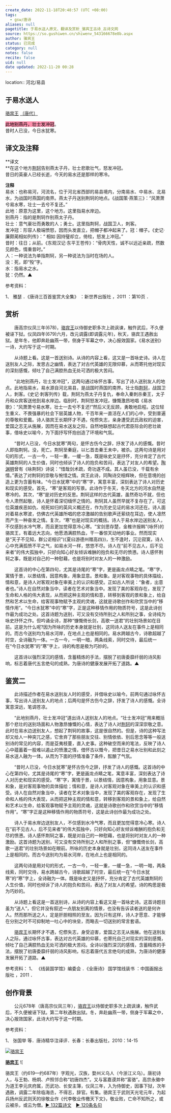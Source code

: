 ```yaml
---
create_date: 2022-11-18T20:48:57 (UTC +08:00)
tags:
  - gsw/唐诗
aliases: null
pagetitle: 于易水送人原文、翻译及赏析_骆宾王古诗_古诗文网
source: https://so.gushiwen.cn/shiwenv_543166678e8b.aspx
author: 骆宾王
status: 已完成
category: null
notes: false
recite: false
uid: null
date updated: 2022-11-20 00:28
---
```


location:: 河北/易县

## 于易水送人

[骆宾王](https://so.gushiwen.cn/authorv_b8f9680ff0fe.aspx) [〔唐代〕](https://so.gushiwen.cn/shiwens/default.aspx?cstr=%e5%94%90%e4%bb%a3)

<mark style="background: #FF5582A6;">此地别燕丹，壮士发冲冠</mark>。\
昔时人已没，今日水犹寒。

## 译文及注释

**译文\
**在这个地方[荆轲](https://so.gushiwen.cn/authorv_b6bf10b04490.aspx)告别燕太子丹，壮士悲歌壮气，怒发冲冠。\
昔日的英豪人已经长逝，今天的易水还是那样的寒冷。

**注释**\
易水：也称易河，河流名，位于河北省西部的易县境内，分南易水、中易水、北易水，为战国时燕国的南界。燕太子丹送别荆轲的地点。《战国策·燕策三》：“风萧萧兮易水寒，壮士一去兮不复还。”\
此地：原意为这里，这个地方。这里指易水岸边。\
别燕丹：指的是荆轲作别燕太子丹。\
壮士：意气豪壮而勇敢的人；勇士。这里指荆轲，战国卫人，刺客。\
发冲冠：形容人极端愤怒，因而头发直立，把帽子都冲起来了。冠：帽子。《史记·廉颇蔺相如列传》：“ 相如 因持璧却立，倚柱，怒发上冲冠。”\
昔时：往日；从前。《东观汉记·东平王苍传》：“骨肉天性，诚不以远近亲疏，然数见颜色，情重昔时。”\
人：一种说法为单指荆轲，另一种说法为当时在场的人。\
没：死，即“殁”字。\
水：指易水之水。\
犹：仍然。▲

参考资料：

1、 雅瑟 ．《唐诗三百首鉴赏大全集》 ：新世界出版社 ，2011 ：第10页 ．

## 赏析

　　唐高宗仪凤三年(678)，[骆宾王](https://so.gushiwen.cn/authorv_b8f9680ff0fe.aspx)以侍御史职多次上疏讽谏，触忤武后，不久便被诬下狱。仪凤四年(679)六月，改元调露(即调露元年)，秋天，骆宾王遇赦出狱。是年冬，他即奔赴幽燕一带，侧身于军幕之中，决心报效国家。《易水送别》一诗，大约写于这一时期。

　　从诗题上看。这是一首送别诗。从诗的内容上看，这又是一首咏史诗。诗人在送别友人之际，发思古之幽情，表达了对古代英雄的无限仰慕，从而寄托他对现实的深刻感慨，倾吐了自己满腔热血无处可洒的极大苦闷。

　　“此地别燕丹，壮士发冲冠”，这两句通过咏怀古事，写出了诗人送别友人的地点。此地指易水，易水源自河北易县，是战国时燕国的南界。壮士指[荆轲](https://so.gushiwen.cn/authorv_b6bf10b04490.aspx)，战国卫人，刺客。《史记·刺客列传》载，荆轲为燕太子丹复仇，奉命入秦刺杀秦王，太子丹和众宾客送他到易水岸边。临别时，荆轲怒发冲冠，慷慨激昂地唱《易水歌》：“风萧萧兮易水寒，壮士一去兮不复还!”然后义无反顾，勇敢地启程。这位轻生重义、不畏强暴的社会下层英雄人物，千百年来一直活在人们的心中，受到普遍的尊敬和爱戴。诗人骆宾王长期怀才不遇，侘傺失志，亲身遭受武氏政权的迫害，爱国之志无从施展，因而在易水送友之际，自然地联想起古代君臣际会的悲壮故事，借咏史以喻今，为下面抒写怀抱创造了环境和气氛。

　　“昔时人已没，今日水犹寒”两句，是怀古伤今之辞，抒发了诗人的感慨。昔时人即指荆轲。没，死亡。荆轲至秦庭，以匕首击秦王未中，被杀。这两句诗是用对句的形式，一古一今，一轻一重，一缓一急，既是咏史又是抒怀，充分肯定了古代英雄荆轲的人生价值，同时也倾诉了诗人的抱负和苦闷，表达了对友人的希望。[陶渊明](https://so.gushiwen.cn/authorv_07d17f8539d7.aspx)曾有《咏荆轲》诗说：“惜哉剑术疏，奇功遂不成。其人虽已没，千载有余情。”表达了对荆轲的崇敬与惋惜之情。宾王此诗，同陶诗交相辉映，但在意境的创造上更为含蓄有味。“今日水犹寒”中的“寒”字，寓意丰富，深刻表达了诗人对历史和现实的感受。首先，“寒”是客观的写景。此诗作于冬天，冬天北方的河水自然是寒冷的。其次，“寒”是对历史的反思。荆轲这样的古代英雄，虽然奇功不就，但也令人肃然起敬，诗人是怀着深切缅怀之情的。荆轲其人虽然早就不复存在了。可这位英雄疾恶如仇、视死如归的英风义概还在，作为历史见证的易水河还在。诗人面对着易水寒波，仿佛古代英雄所唱的悲凉激越的告别歌声还萦绕在耳边，使人凛然而产生一种奋发之情。复次，“寒”也是对现实的概括。诗人于易水岸边送别友人，不仅感到水冷气寒，而且更加觉得意冷心寒。“宝剑思存楚，金椎许报韩”(咏怀)的骆宾王，有着远大志向，他愿洒满腔热血，干一番惊天动地的事业。然而现实是“天子不见知，群公讵相识”(《夏曰游德州赠高四》)，生不逢时，沉沦寂寞，诗人心中充满孤愤不平之气，如易水河一样，悠悠不尽。诗人在“前不见古人，后不见来者”的伟大孤独中，只好向知心好友倾诉难酬的抱负和无尽的愤懑。诗人感怀荆轲之事，既是对自己的一种慰藉，也是将别时对友人的一种激励。

　　这首诗的中心在第四句，尤其是诗尾的“寒”字，更是画龙点睛之笔。“寒”字，寓情于景，以景结情，因意构象，用象显意。景和象。是对客观事物的具体描绘，情和意，是诗人对客观对象在审美上的认识和感受。正如古人所说：“象者，出意者也。”诗人在自然对象当中，读者在艺术对象当中。发现了美的客观存在，发现了生命和人格的伟大表现，从而把这种主观的情和意，转移到客观的景和象上，给自然和艺术以生命，给客观事物赋予主观的灵魂，这就是诗歌创作和欣赏当中的“移情作用”。“今日水犹寒”中的“寒”字，正是这种移情作用的物质符号，这是此诗创作最为成功之处。这首诗题为送别，可又没有交待所别之人和所别之事，全诗纯为咏史抒怀之作。但吟诵全诗，那种“慷慨倚长剑，高歌一送君”的壮别场景如在目前。这是为什么呢?因为所咏的历史本身就是壮别，这同诗人送友在事件上是相同的。而古今送别均为易水河岸，在地点上也是相同的。易水跨越古今，诗歌超越了时空，全诗融为一体。一古一今，一明一暗，两条线索，同时交待，最后统一在“今日水犹寒”的“寒”字上，诗的构思是极为巧妙的。

　　这首诗以强烈深沉的感情，含蓄精炼的手法，摆脱了初唐委靡纤弱的诗风影响，标志着唐代五言绝句的成熟，为唐诗的健康发展开拓了道路。▲

## 鉴赏二

　　此诗描述作者在易水送别友人时的感受，并借咏史以喻今。前两句通过咏怀古事，写出诗人送别友人的地点；后两句是怀古伤今之辞，抒发了诗人的感慨。全诗寓意深远，笔调苍凉。

　　“此地别燕丹，壮士发冲冠”道出诗人送别友人的地点。“壮士发冲冠”用来概括那个悲壮的送别场面和人物激昂慷慨的心情，表达了诗人对[荆轲](https://so.gushiwen.cn/authorv_b6bf10b04490.aspx)的深深崇敬之意。此时在易水边送别友人，想起了荆轲的故事，这是很自然的。但是，诗的这种写法却又给人一种突兀之感，它舍弃了那些朋友交往、别情依依、别后思念等等一般送别诗的常见的内容，而是芟夷枝蔓，直入史事。这种破空而来的笔法，反映了诗人心中蕴蓄着一股难以遏止的愤激之情，借怀古以慨今，把昔日之易水壮别和此刻之易水送人融为一体。从而为下面的抒情准备了条件，酝酿了气氛。

　　“昔时人已没，今日水犹寒”是怀古伤今之辞，抒发了诗人的感慨。这首诗的中心在第四句，尤其是诗尾的“寒”字，更是画龙点睛之笔，寓意丰富，深刻表达了诗人对历史和现实的感受。“寒”字，寓情于景，以景结情，因意构象，用象显意。景和象，是对客观事物的具体描绘；情和意，是诗人对客观对象在审美上的认识和感受。诗人在自然对象当中，读者在艺术对象当中，发现了美的客观存在，发现了生命和人格的伟大表现，从而把这种主观的情和意，转移到客观的景和象上，给自然和艺术以生命，给客观事物赋予主观的灵魂，这就是诗歌创作和欣赏当中的“移情作用”。“寒”字正是这种移情作用的物质符号，这是此诗创作最为成功之处。

　　诗人于易水岸边送别友人，不仅感到水冷气寒，而且更加觉得意冷心寒。诗人在“前不见古人，后不见来者”的伟大孤独中，只好向知心好友倾诉难酬的抱负和无尽的愤懑。诗人感怀荆轲之事，既是对自己的一种慰藉，也是将别时对友人的一种激励。这首诗题为送别，可又没有交待所别之人和所别之事，但“慷慨倚长剑，高歌一送君”的壮别场景如在眼前。所咏的历史本身就是壮别，这同诗人送友在事件上是相同的。而古今送别均为易水河岸，在地点上也是相同的。

　　这两句诗是用对句的形式，一古一今，一轻一重，一缓一急，一明一暗，两条线索，同时交待，易水跨越古今，诗歌超越了时空，最后统一在“今日水犹寒”的“寒”字上，全诗融为一体。既是咏史又是抒怀，充分肯定了古代英雄荆轲的人生价值，同时也倾诉了诗人的抱负和苦闷，表达了对友人的希望。诗的构思是极为巧妙的。

　　从诗题上看这是一首送别诗，从诗的内容上看这又是一首咏史诗。这首诗题目虽为“送人”，但它并没有叙述一点朋友别离的情景，也没有告诉读者送的是何许人。然而那所送之人，定是肝胆相照的至友。因为只有这样，诗人才愿意、才能够在分别之时不可抑制地一吐心中的块垒，而略去一切送别的常言套语。

　　[骆宾王](https://so.gushiwen.cn/authorv_b8f9680ff0fe.aspx)长期怀才不遇，佗傺失志，身受迫害，爱国之志无从施展。他在送别友人之际，通过咏怀古事，表达对古代英雄的仰慕，也寄托自己对现实的深刻感慨，倾吐了自己满腔热血无处可洒的极大苦闷。全诗以强烈深沉的感情，含蓄精炼的手法，摆脱了初唐委靡纤弱的诗风影响，标志着唐代五言绝句的成熟，为唐诗的健康发展开拓了道路。▲

参考资料：
1、 《线装国学馆》编委会 ．《全唐诗》 国学馆线装书 ：中国画报出版社 ，2011 ．

## 创作背景

　　公元678年（唐高宗仪凤三年），[骆宾王](https://so.gushiwen.cn/authorv_b8f9680ff0fe.aspx)以侍御史职多次上疏讽谏，触忤武后，不久便被诬下狱。第二年秋遇赦出狱。冬，奔赴幽燕一带，侧身于军幕之中，决心报效国家，此诗大约写于这一时期。

参考资料：

1、 张国举 等．唐诗精华注译评．长春：长春出版社，2010：14-15

[![骆宾王](https://song.gushiwen.cn/authorImg/luobinwang.jpg)](https://so.gushiwen.cn/authorv_b8f9680ff0fe.aspx)

[**骆宾王**](https://so.gushiwen.cn/authorv_b8f9680ff0fe.aspx) ![

骆宾王（约619—约687年）字观光，汉族，婺州义乌人（今浙江义乌）。唐初诗人，与王勃、杨炯、卢照邻合称“初唐四杰”。又与富嘉谟并称“富骆”。高宗永徽中为道王李元庆府属，历武功、长安主簿，仪凤三年，入为侍御史，因事下狱，次年遇赦，调露二年除临海丞，不得志，辞官。有集。骆宾王于武则天光宅元年，为起兵扬州反武则天的徐敬业作《代李敬业传檄天下文》，敬业败，亡命不知所之，或云被杀，或云为僧。[► 132篇诗文](https://so.gushiwen.cn/shiwens/default.aspx?astr=%e9%aa%86%e5%ae%be%e7%8e%8b)　[► 120条名句](https://so.gushiwen.cn/mingjus/default.aspx?astr=%e9%aa%86%e5%ae%be%e7%8e%8b)
